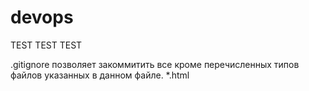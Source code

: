 # devops
TEST TEST TEST

.gitignore позволяет закоммитить все кроме  перечисленных типов файлов
указанных в данном файле.
*.html
 
